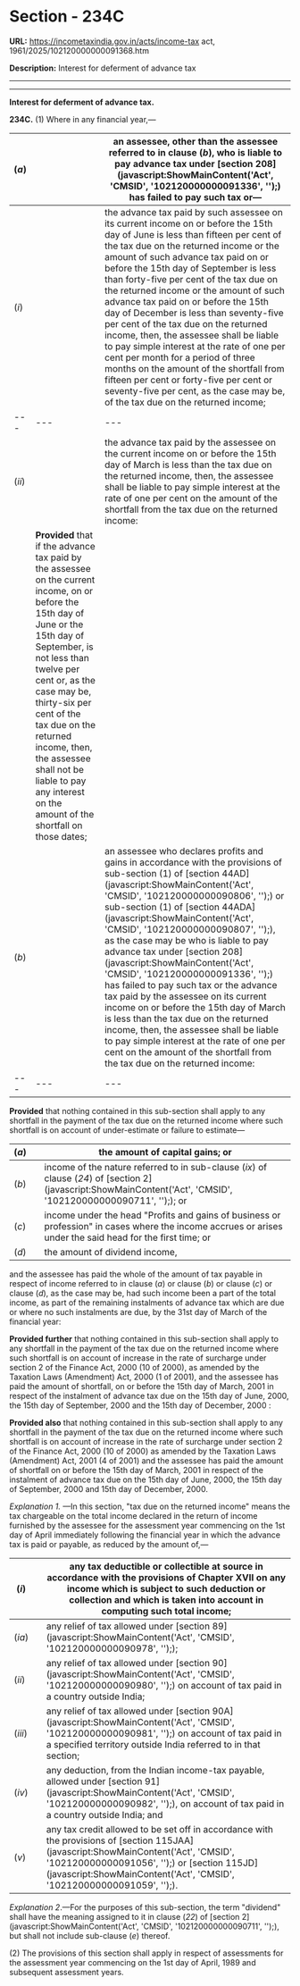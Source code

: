 # Section - 234C

**URL:** https://incometaxindia.gov.in/acts/income-tax act, 1961/2025/102120000000091368.htm

**Description:** Interest for deferment of advance tax

---

****

**Interest for deferment of advance tax.**

**234C.** (1) Where in any financial year,—

(_a_)|  |  an assessee, other than the assessee referred to in clause (_b_), who is liable to pay advance tax under [section 208](javascript:ShowMainContent\('Act', 'CMSID', '102120000000091336', ''\);) has failed to pay such tax or—  
---|---|---  
(_i_) |  |  the advance tax paid by such assessee on its current income on or before the 15th day of June is less than fifteen per cent of the tax due on the returned income or the amount of such advance tax paid on or before the 15th day of September is less than forty-five per cent of the tax due on the returned income or the amount of such advance tax paid on or before the 15th day of December is less than seventy-five per cent of the tax due on the returned income, then, the assessee shall be liable to pay simple interest at the rate of one per cent per month for a period of three months on the amount of the shortfall from fifteen per cent or forty-five per cent or seventy-five per cent, as the case may be, of the tax due on the returned income;  
---|---|---  
(_ii_) |  |  the advance tax paid by the assessee on the current income on or before the 15th day of March is less than the tax due on the returned income, then, the assessee shall be liable to pay simple interest at the rate of one per cent on the amount of the shortfall from the tax due on the returned income:  
|  |  **Provided** that if the advance tax paid by the assessee on the current income, on or before the 15th day of June or the 15th day of September, is not less than twelve per cent or, as the case may be, thirty-six per cent of the tax due on the returned income, then, the assessee shall not be liable to pay any interest on the amount of the shortfall on those dates;  
(_b_) |  |  an assessee who declares profits and gains in accordance with the provisions of sub-section (1) of [section 44AD](javascript:ShowMainContent\('Act', 'CMSID', '102120000000090806', ''\);) or sub-section (1) of [section 44ADA](javascript:ShowMainContent\('Act', 'CMSID', '102120000000090807', ''\);), as the case may be who is liable to pay advance tax under [section 208](javascript:ShowMainContent\('Act', 'CMSID', '102120000000091336', ''\);) has failed to pay such tax or the advance tax paid by the assessee on its current income on or before the 15th day of March is less than the tax due on the returned income, then, the assessee shall be liable to pay simple interest at the rate of one per cent on the amount of the shortfall from the tax due on the returned income:  
---|---|---  
  
**Provided** that nothing contained in this sub-section shall apply to any shortfall in the payment of the tax due on the returned income where such shortfall is on account of under-estimate or failure to estimate—

(_a_) |  |  the amount of capital gains; or  
---|---|---  
(_b_) |  |  income of the nature referred to in sub-clause (_ix_) of clause (_24_) of [section 2](javascript:ShowMainContent\('Act', 'CMSID', '102120000000090711', ''\);); or  
(_c_) |  |  income under the head "Profits and gains of business or profession" in cases where the income accrues or arises under the said head for the first time; or  
(_d_) |  |  the amount of dividend income,  
  
and the assessee has paid the whole of the amount of tax payable in respect of income referred to in clause (_a_) or clause (_b_) or clause (_c_) or clause (_d_), as the case may be, had such income been a part of the total income, as part of the remaining instalments of advance tax which are due or where no such instalments are due, by the 31st day of March of the financial year:

**Provided further** that nothing contained in this sub-section shall apply to any shortfall in the payment of the tax due on the returned income where such shortfall is on account of increase in the rate of surcharge under section 2 of the Finance Act, 2000 (10 of 2000), as amended by the Taxation Laws (Amendment) Act, 2000 (1 of 2001), and the assessee has paid the amount of shortfall, on or before the 15th day of March, 2001 in respect of the instalment of advance tax due on the 15th day of June, 2000, the 15th day of September, 2000 and the 15th day of December, 2000 :

**Provided also** that nothing contained in this sub-section shall apply to any shortfall in the payment of the tax due on the returned income where such shortfall is on account of increase in the rate of surcharge under section 2 of the Finance Act, 2000 (10 of 2000) as amended by the Taxation Laws (Amendment) Act, 2001 (4 of 2001) and the assessee has paid the amount of shortfall on or before the 15th day of March, 2001 in respect of the instalment of advance tax due on the 15th day of June, 2000, the 15th day of September, 2000 and 15th day of December, 2000.

_Explanation 1._ —In this section, "tax due on the returned income" means the tax chargeable on the total income declared in the return of income furnished by the assessee for the assessment year commencing on the 1st day of April immediately following the financial year in which the advance tax is paid or payable, as reduced by the amount of,—

(_i_) |  |  any tax deductible or collectible at source in accordance with the provisions of Chapter XVII on any income which is subject to such deduction or collection and which is taken into account in computing such total income;  
---|---|---  
(_ia_)|  |  any relief of tax allowed under [section 89](javascript:ShowMainContent\('Act', 'CMSID', '102120000000090978', ''\););  
(_ii_) |  |  any relief of tax allowed under [section 90](javascript:ShowMainContent\('Act', 'CMSID', '102120000000090980', ''\);) on account of tax paid in a country outside India;  
(_iii_) |  |  any relief of tax allowed under [section 90A](javascript:ShowMainContent\('Act', 'CMSID', '102120000000090981', ''\);) on account of tax paid in a specified territory outside India referred to in that section;  
(_iv_) |  |  any deduction, from the Indian income-tax payable, allowed under [section 91](javascript:ShowMainContent\('Act', 'CMSID', '102120000000090982', ''\);), on account of tax paid in a country outside India; and  
(_v_) |  |  any tax credit allowed to be set off in accordance with the provisions of [section 115JAA](javascript:ShowMainContent\('Act', 'CMSID', '102120000000091056', ''\);) or [section 115JD](javascript:ShowMainContent\('Act', 'CMSID', '102120000000091059', ''\);).  
  
_Explanation 2_.—For the purposes of this sub-section, the term "dividend" shall have the meaning assigned to it in clause (_22_) of [section 2](javascript:ShowMainContent\('Act', 'CMSID', '102120000000090711', ''\);), but shall not include sub-clause (_e_) thereof.

(2) The provisions of this section shall apply in respect of assessments for the assessment year commencing on the 1st day of April, 1989 and subsequent assessment years.